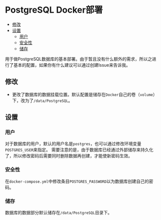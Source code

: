 # PostgreSQL Docker部署


<!-- @import "[TOC]" {cmd="toc" depthFrom=2 depthTo=6 orderedList=false} -->

<!-- code_chunk_output -->

- [修改](#修改)
- [设置](#设置)
  - [用户](#用户)
  - [安全性](#安全性)
  - [储存](#储存)

<!-- /code_chunk_output -->

用于做PostgreSQL数据库的基本部署。由于暂且没有什么额外的需求，所以之进行了基本的配置，如果你有什么建议可以通过创建Issue来告诉我。  

## 修改

- 更改了数据库的数据挂载位置。默认配置是储存在`Docker`自己的卷（`volume`）下，改为了`/data/PostgreSQL`。

## 设置

### 用户

对于数据库的用户，默认的用户名是`postgres`，也可以通过修改环境变量`POSTGRES_USER`来指定。
需要注意的是，由于数据库已经通过外部储存来持久化了，所以修改密码后需要同时删除数据再创建，才能使新密码生效。

### 安全性

在`docker-compose.yml`中修改条目`POSTGRES_PASSWORD`以为数据库创建自己的密码。  

### 储存

数据库的数据部分默认储存在`/data/PostgreSQL`目录下。
